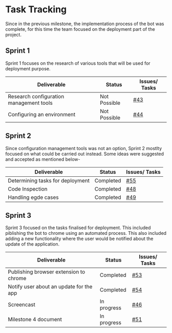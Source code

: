 
# Task Tracking

Since in the previous milestone, the implementation process of the bot was complete, for this time the team focused on the deployment part of the project.

## Sprint 1

Sprint 1 focuses on the research of various tools that will be used for deployment purpose.


| Deliverable                              | Status        | Issues/ Tasks                                                          |
| ---------------------------------------- | ------------- | ---------------------------------------------------------------------- |
| Research configuration management tools  | Not Possible  | [#43](https://github.ncsu.edu/bbdeshpa/csc510-project/issues/43)       |
| Configuring an environment               | Not Possible  | [#44](https://github.ncsu.edu/bbdeshpa/csc510-project/issues/44)       |



## Sprint 2

Since configuration management tools was not an option, Sprint 2 mostlty focused on what could be carried out instead. Some ideas were suggested and accepted as mentioned below-


| Deliverable                              | Status        | Issues/ Tasks                                                          |
| ---------------------------------------- | ------------- | ---------------------------------------------------------------------- |
| Determining tasks for deployment         | Completed     | [#55](https://github.ncsu.edu/bbdeshpa/csc510-project/issues/55)       |
| Code Inspection                          | Completed     | [#48](https://github.ncsu.edu/bbdeshpa/csc510-project/issues/48)       |
| Handling egde cases                      | Completed     | [#49](https://github.ncsu.edu/bbdeshpa/csc510-project/issues/49)       |



## Sprint 3   

Sprint 3 focused on the tasks finalised for deployment. This included piblishing the bot to chrome using an automated process. This also included adding a new functionality where the user would be notified about the update of the application.


| Deliverable                              | Status        | Issues/ Tasks                                                          |
| ---------------------------------------- | ------------- | ---------------------------------------------------------------------- |
| Publishing browser extension to chrome   | Completed     | [#53](https://github.ncsu.edu/bbdeshpa/csc510-project/issues/53)       |
| Notify user about an update for the app  | Completed     | [#54](https://github.ncsu.edu/bbdeshpa/csc510-project/issues/54)       |
| Screencast                               | In progress   | [#46](https://github.ncsu.edu/bbdeshpa/csc510-project/issues/46)       |
| Milestone 4 document                     | In progress   | [#51](https://github.ncsu.edu/bbdeshpa/csc510-project/issues/51)       |

